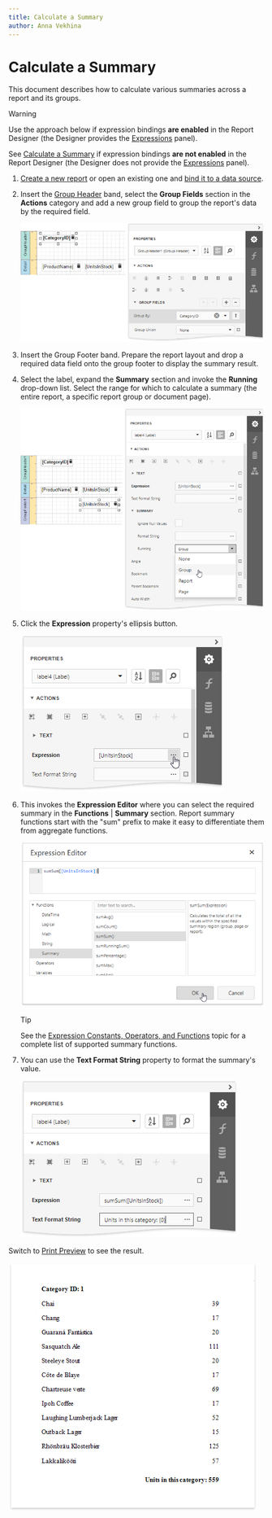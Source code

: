 ```yaml
---
title: Calculate a Summary
author: Anna Vekhina
---
```

# Calculate a Summary

This document describes how to calculate various summaries across a report and its groups.

> [!Warning]
> Use the approach below if expression bindings **are enabled** in the Report Designer (the Designer provides the [Expressions](../../report-designer-tools/ui-panels/expressions-panel.md) panel).
>
> See [Calculate a Summary](../shape-data-data-bindings/calculate-a-summary.md) if expression bindings **are not enabled** in the Report Designer (the Designer does not provide the [Expressions](../../report-designer-tools/ui-panels/expressions-panel.md) panel).

1. [Create a new report](../../add-new-reports.md) or open an existing one and [bind it to a data source](../../bind-to-data.md).

2. Insert the [Group Header](../../introduction-to-banded-reports.md) band, select the **Group Fields** section in the **Actions** category and add a new group field to group the report's data by the required field. 

    ![](../../../../images/eurd-web-label-summary-group-data.png)

3. Insert the Group Footer band. Prepare the report layout and drop a required data field onto the group footer to display the summary result.

4. Select the label, expand the **Summary** section and invoke the **Running** drop-down list. Select the range for which to calculate a summary (the entire report, a specific report group or document page).
	
	![](../../../../images/eurd-web-label-summary-running-group.png)

5. Click the **Expression** property's ellipsis button.
	
	![](../../../../images/eurd-web-label-summary-expression-property.png)

6. This invokes the **Expression Editor** where you can select the required summary in the **Functions** | **Summary** section. Report summary functions start with the "sum" prefix to make it easy to differentiate them from aggregate functions.
	
	![](../../../../images/eurd-web-label-summary-expression.png)
	
	> [!TIP]
	> See the [Expression Constants, Operators, and Functions](../../use-expressions/expression-syntax.md) topic for a complete list of supported summary functions.

7. You can use the **Text Format String** property to format the summary's value.
	
	![](../../../../images/eurd-web-label-summary-format-string.png)

Switch to [Print Preview](../../preview-print-and-export-reports.md) to see the result.

![](../../../../images/eurd-web-label-summary-result.png)